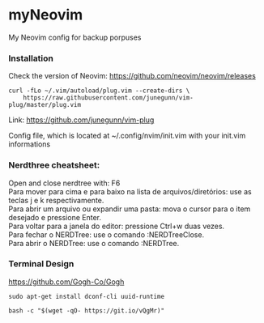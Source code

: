 # myNeovim
My Neovim config for backup porpuses

### Installation
Check the version of Neovim: https://github.com/neovim/neovim/releases

```
curl -fLo ~/.vim/autoload/plug.vim --create-dirs \
    https://raw.githubusercontent.com/junegunn/vim-plug/master/plug.vim
```
Link: https://github.com/junegunn/vim-plug

Config file, which is located at ~/.config/nvim/init.vim with your init.vim informations


### Nerdthree cheatsheet:
Open and close nerdtree with: F6
<br>
Para mover para cima e para baixo na lista de arquivos/diretórios: use as teclas j e k respectivamente. <br>
Para abrir um arquivo ou expandir uma pasta: mova o cursor para o item desejado e pressione Enter. <br>
Para voltar para a janela do editor: pressione Ctrl+w duas vezes. <br>
Para fechar o NERDTree: use o comando :NERDTreeClose. <br>
Para abrir o NERDTree: use o comando :NERDTree. <br>

### Terminal Design
https://github.com/Gogh-Co/Gogh

```
sudo apt-get install dconf-cli uuid-runtime
```

```
bash -c "$(wget -qO- https://git.io/vQgMr)"
```
